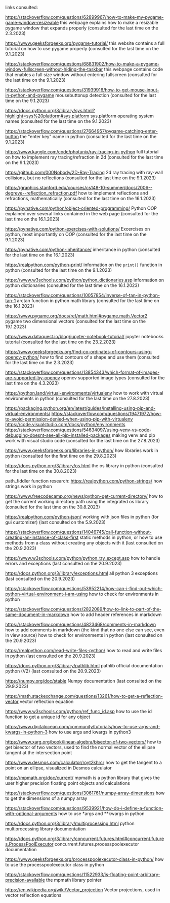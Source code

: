 links consulted:

   https://stackoverflow.com/questions/62899967/how-to-make-my-pygame-game-window-resizeable
   this webpage explains how to make a resizable pygame window that expands properly
   (consulted for the last time on the 2.3.2023)

   https://www.geeksforgeeks.org/pygame-tutorial/
   this website contains a full tutorial on how to use pygame properly
   (consulted for the last time on the 9.1.2023)

   https://stackoverflow.com/questions/68831902/how-to-make-a-pygame-window-fullscreen-without-hiding-the-taskbar
   this webpage contains code that enables a full size window without entering fullscreen
   (consulted for the last time on the 9.1.2023)

   https://stackoverflow.com/questions/31939916/how-to-get-mouse-input-in-python-and-pygame
   mousebuttonup detection
   (consulted for the last time on the 9.1.2023)

   https://docs.python.org/3/library/sys.html?highlight=sys%20platform#sys.platform
   sys.platform operating system names
   (consulted for the last time on the 9.1.2023)

   https://stackoverflow.com/questions/27664957/pygame-catching-enter-button
   the "enter key" name in python
   (consulted for the last time on the 9.1.2023)
   
   https://www.kaggle.com/code/photunix/ray-tracing-in-python
   full tutorial on how to implement ray tracing/refraction in 2d
   (consulted for the last time on the 9.1.2023)

   https://github.com/000Nobody/2D-Ray-Tracing
   2d ray tracing with ray-wall collisions, but no reflections
   (consulted for the last time on the 9.1.2023)


   https://graphics.stanford.edu/courses/cs148-10-summer/docs/2006--degreve--reflection_refraction.pdf
   how to implement reflections and refractions, mathematically
   (consulted for the last time on the 16.1.2023)

   https://pynative.com/python/object-oriented-programming/
   Python OOP explained over several links contained in the web page
   (consulted for the last time on the 16.1.2023)

   https://pynative.com/python-exercises-with-solutions/
   Excercises on python, most importantly on OOP
   (consulted for the last time on the 9.1.2023)

   https://pynative.com/python-inheritance/
   inheritance in python
   (consulted for the last time on the 16.1.2023)

   https://realpython.com/python-print/
   information on the `print()` function in python 
   (consulted for the last time on the 9.1.2023) 
   
   https://www.w3schools.com/python/python_dictionaries.asp
   information on python dictionaries
   (consulted for the last time on the 16.1.2023)

   https://stackoverflow.com/questions/10057854/inverse-of-tan-in-python-tan-1
   arctan function in python math library
   (consulted for the last time on the 16.1.2023)

   https://www.pygame.org/docs/ref/math.html#pygame.math.Vector2
   pygame two dimensional vectors
   (consulted for the last time on the 19.1.2023)

   https://www.dataquest.io/blog/jupyter-notebook-tutorial/
   jupyter notebooks tutorial
   (consulted for the last time on the 23.2.2023)

   https://www.geeksforgeeks.org/find-co-ordinates-of-contours-using-opencv-python/
   how to find contours of a shape and use them
   (consulted for the last time on the 2.3.2023)

   https://stackoverflow.com/questions/13854343/which-format-of-images-are-supported-by-opencv
   opencv supported image types
   (consulted for the last time on the 4.3.2023)
   
   https://python.land/virtual-environments/virtualenv
   how to work with virtual environments in python
   (consulted for the last time on the 27.8.2023)

   https://packaging.python.org/en/latest/guides/installing-using-pip-and-virtual-environments/
   https://stackoverflow.com/questions/19471972/how-to-avoid-permission-denied-when-using-pip-with-virtualenv
   https://code.visualstudio.com/docs/python/environments
   https://stackoverflow.com/questions/54634097/using-venv-vs-code-debugging-doesnt-see-all-pip-installed-packages
   making venv and pip work with visual studio code
   (consulted for the last time on the 27.8.2023)

   https://www.geeksforgeeks.org/libraries-in-python/
   how libraries work in python
   (consulted for the first time on the 29.8.2023)

   https://docs.python.org/3/library/os.html
   the os library in python
   (consulted for the last time on the 30.8.2023)

   path_fiddler function research:
   https://realpython.com/python-strings/ 
   how strings work in python

   https://www.freecodecamp.org/news/python-get-current-directory/
   how to get the current working directory path using the integrated os library
   (consulted for the last time on the 30.8.2023)

   https://realpython.com/python-json/
   working with json files in python (for gui customizer) (last consulted on the 5.9.2023)

   https://stackoverflow.com/questions/14046745/call-function-without-creating-an-instance-of-class-first
   static methods in python, or how to use methods from a class without creating any objects with it (last consulted on the 20.9.2023)

   https://www.w3schools.com/python/python_try_except.asp
   how to handle errors and exceptions (last consulted on the 20.9.2023)

   https://docs.python.org/3/library/exceptions.html
   all python 3 exceptions (last consulted on the 20.9.2023)

   https://stackoverflow.com/questions/53952214/how-can-i-find-out-which-python-virtual-environment-i-am-using
   how to check for environments in python
   
   https://stackoverflow.com/questions/2822089/how-to-link-to-part-of-the-same-document-in-markdown
   how to add header references in markdown

   https://stackoverflow.com/questions/4823468/comments-in-markdown
   how to add comments in markdown (the kind that no one else can see, even in view source)
   how to check for environments in python (last consulted on the 20.9.2023)

   https://realpython.com/read-write-files-python/
   how to read and write files in python (last consulted on the 20.9.2023)

   https://docs.python.org/3/library/pathlib.html
   pathlib official documentation python (V2) (last consulted on the 20.9.2023)

   https://numpy.org/doc/stable
   Numpy documentation (last consulted on the 29.9.2023)
   
   https://math.stackexchange.com/questions/13261/how-to-get-a-reflection-vector
   vector reflection equation

   https://www.w3schools.com/python/ref_func_id.asp
   how to use the id function to get a unique id for any object

   https://www.digitalocean.com/community/tutorials/how-to-use-args-and-kwargs-in-python-3
   how to use args and kwargs in python3

   https://www.xarg.org/book/linear-algebra/bisector-of-two-vectors/
   how to get bisector of two vectors, used to find the normal vector of the ellipse tangent at the intersection point

   https://www.desmos.com/calculator/royt2khrcr
   how to get the tangent to a point on an ellipse, visualized in Desmos calculator

   https://mpmath.org/doc/current/
   mpmath is a python library that gives the user higher precision floating point objects and calculations

   https://stackoverflow.com/questions/3061761/numpy-array-dimensions
   how to get the dimensions of a numpy array

   https://stackoverflow.com/questions/9539921/how-do-i-define-a-function-with-optional-arguments
   how to use *args and **kwargs in python

   https://docs.python.org/3/library/multiprocessing.html
   python multiprocessing library documentation

   https://docs.python.org/3/library/concurrent.futures.html#concurrent.futures.ProcessPoolExecutor
   concurrent.futures.processpoolexecutor documentation

   https://www.geeksforgeeks.org/processpoolexecutor-class-in-python/
   how to use the processpoolexecutor class in python

   https://stackoverflow.com/questions/11522933/is-floating-point-arbitrary-precision-available
   the mpmath library pointer

   https://en.wikipedia.org/wiki/Vector_projection
   Vector projections, used in vector reflection equations